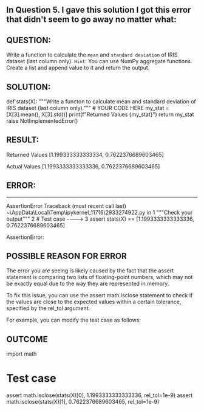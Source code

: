 ## In Question 5. I gave this solution I got this error that didn't seem to go away no matter what:

## QUESTION:

Write a function to calculate the `mean` and `standard deviation` of IRIS dataset (last column only). `Hint`: You can use NumPy aggregate functions. Create a list and append value to it and return the output. 

## SOLUTION:

def stats(X):
    """Write a functon to calculate mean and standard deviation of IRIS dataset (last column only)."""
    # YOUR CODE HERE
    my_stat = [X[3].mean(), X[3].std()]
    print(f"Returned Values {my_stat}")
    return my_stat
    raise NotImplementedError()

## RESULT:

Returned Values [1.199333333333334, 0.7622376689603465]

  Actual Values [1.1993333333333336, 0.7622376689603465]

## ERROR:

---------------------------------------------------------------------------
AssertionError                            Traceback (most recent call last)
~\AppData\Local\Temp\ipykernel_11716\2933274922.py in <module>
      1 """Check your output"""
      2 # Test case
----> 3 assert stats(X) == [1.1993333333333336, 0.7622376689603465]

AssertionError: 


## POSSIBLE REASON FOR ERROR

The error you are seeing is likely caused by the fact that the assert statement is comparing two lists of floating-point numbers, which may not be exactly equal due to the way they are represented in memory.

To fix this issue, you can use the assert math.isclose statement to check if the values are close to the expected values within a certain tolerance, specified by the rel_tol argument.

For example, you can modify the test case as follows:

## OUTCOME

import math

# Test case
assert math.isclose(stats(X)[0], 1.1993333333333336, rel_tol=1e-9)
assert math.isclose(stats(X)[1], 0.7622376689603465, rel_tol=1e-9)

